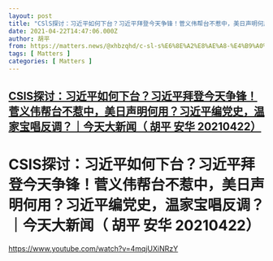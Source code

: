 ```yaml
---
layout: post
title: "CSlS探讨：习近平如何下台？习近平拜登今天争锋！菅义伟帮台不惹中，美日声明何用？习近平编党史，温家宝唱反调？｜今天大新闻（ 胡平 安华 20210422）"
date: 2021-04-22T14:47:06.000Z
author: 胡平
from: https://matters.news/@xhbzqhd/c-sl-s%E6%8E%A2%E8%AE%A8-%E4%B9%A0%E8%BF%91%E5%B9%B3%E5%A6%82%E4%BD%95%E4%B8%8B%E5%8F%B0-%E4%B9%A0%E8%BF%91%E5%B9%B3%E6%8B%9C%E7%99%BB%E4%BB%8A%E5%A4%A9%E4%BA%89%E9%94%8B-%E8%8F%85%E4%B9%89%E4%BC%9F%E5%B8%AE%E5%8F%B0%E4%B8%8D%E6%83%B9%E4%B8%AD-%E7%BE%8E%E6%97%A5%E5%A3%B0%E6%98%8E%E4%BD%95%E7%94%A8-%E4%B9%A0%E8%BF%91%E5%B9%B3%E7%BC%96%E5%85%9A%E5%8F%B2-%E6%B8%A9%E5%AE%B6%E5%AE%9D%E5%94%B1%E5%8F%8D%E8%B0%83-%E4%BB%8A%E5%A4%A9%E5%A4%A7%E6%96%B0%E9%97%BB-%E8%83%A1%E5%B9%B3-%E5%AE%89%E5%8D%8E-20210422-bafyreidoxarnrtvmtwfstuxqxa6pxm3ar2cnnrn5rk7is2pnajadbkkoli
tags: [ Matters ]
categories: [ Matters ]
---
```

<!--1619102826000-->
[CSlS探讨：习近平如何下台？习近平拜登今天争锋！菅义伟帮台不惹中，美日声明何用？习近平编党史，温家宝唱反调？｜今天大新闻（ 胡平 安华 20210422）](https://matters.news/@xhbzqhd/c-sl-s%E6%8E%A2%E8%AE%A8-%E4%B9%A0%E8%BF%91%E5%B9%B3%E5%A6%82%E4%BD%95%E4%B8%8B%E5%8F%B0-%E4%B9%A0%E8%BF%91%E5%B9%B3%E6%8B%9C%E7%99%BB%E4%BB%8A%E5%A4%A9%E4%BA%89%E9%94%8B-%E8%8F%85%E4%B9%89%E4%BC%9F%E5%B8%AE%E5%8F%B0%E4%B8%8D%E6%83%B9%E4%B8%AD-%E7%BE%8E%E6%97%A5%E5%A3%B0%E6%98%8E%E4%BD%95%E7%94%A8-%E4%B9%A0%E8%BF%91%E5%B9%B3%E7%BC%96%E5%85%9A%E5%8F%B2-%E6%B8%A9%E5%AE%B6%E5%AE%9D%E5%94%B1%E5%8F%8D%E8%B0%83-%E4%BB%8A%E5%A4%A9%E5%A4%A7%E6%96%B0%E9%97%BB-%E8%83%A1%E5%B9%B3-%E5%AE%89%E5%8D%8E-20210422-bafyreidoxarnrtvmtwfstuxqxa6pxm3ar2cnnrn5rk7is2pnajadbkkoli)
------

<div>
<h1>CSlS探讨：习近平如何下台？习近平拜登今天争锋！菅义伟帮台不惹中，美日声明何用？习近平编党史，温家宝唱反调？｜今天大新闻（ 胡平 安华 20210422）</h1><p><a href="https://www.youtube.com/watch?v=4mqjUXiNRzY" target="_blank">https://www.youtube.com/watch?v=4mqjUXiNRzY</a></p>
</div>
